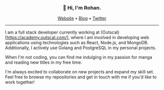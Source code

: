 <h3 align="center">👋 Hi, I'm Rohan.</h3>

<p align="center">
  <a href="https://rohankumarthakur.co.in/">Website</a> •
  <a href="https://xebec19.medium.com/">Blog</a> •
  <a href="https://twitter.com/tweets_thakur/">Twitter</a>
</p>

---

I am a full stack developer currently working at (Outscal)[https://academy.outscal.com/], where I am involved in developing web applications using technologies such as React, Node.js, and MongoDB. Additionally, I actively use Golang and PostgreSQL in my personal projects.

When I'm not coding, you can find me indulging in my passion for manga and reading new titles in my free time.

I'm always excited to collaborate on new projects and expand my skill set. Feel free to browse my repositories and get in touch with me if you'd like to work together!

